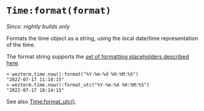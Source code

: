 # `Time:format(format)`

*Since: nightly builds only*

Formats the time object as a string, using the local date/time representation of the time.

The format string supports the [set of formatting placeholders described here](https://docs.rs/chrono/latest/chrono/format/strftime/index.html).

```
> wezterm.time.now():format("%Y-%m-%d %H:%M:%S")
"2022-07-17 11:14:15"
> wezterm.time.now():format_utc("%Y-%m-%d %H:%M:%S")
"2022-07-17 18:14:15"
```

See also [Time:format_utc()](format_utc.md).
